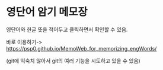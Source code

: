 # 영단어 암기 메모장

영단어와 한글 뜻을 적어두고 클릭하면서 확인할 수 있음.

바로 이용하기-> https://psp0.github.io/MemoWeb_for_memorizing_engWords/

(git에 익숙치 않아서 git의 여러 기능을 시도하고 있을 수 있음)
